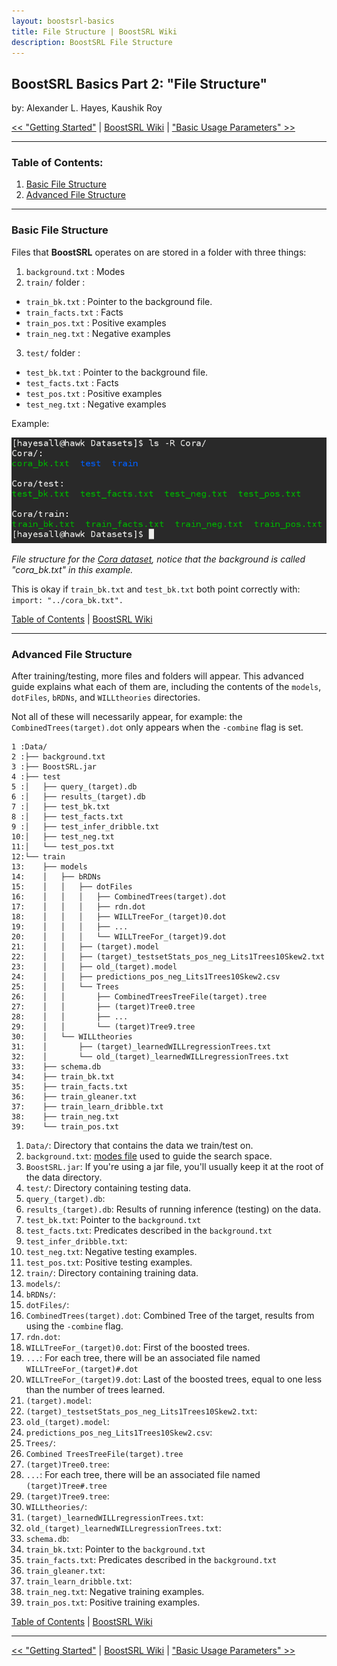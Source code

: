 ```yaml
---
layout: boostsrl-basics
title: File Structure | BoostSRL Wiki
description: BoostSRL File Structure
---
```


## BoostSRL Basics Part 2: "File Structure"

by: Alexander L. Hayes, Kaushik Roy

[<< "Getting Started"](Getting-Started) | [BoostSRL Wiki](Home) | ["Basic Usage Parameters" >>](Basic-Usage-Parameters)

---

### Table of Contents:

1. [Basic File Structure](#basic-file-structure)
2. [Advanced File Structure](#advanced-file-structure)

---

### Basic File Structure

Files that **BoostSRL** operates on are stored in a folder with three things:

1. `background.txt` : Modes
2. `train/` folder :
  * `train_bk.txt` : Pointer to the background file.
  * `train_facts.txt` : Facts
  * `train_pos.txt` : Positive examples
  * `train_neg.txt` : Negative examples
3. `test/` folder :
  * `test_bk.txt` : Pointer to the background file.
  * `test_facts.txt` : Facts
  * `test_pos.txt` : Positive examples
  * `test_neg.txt` : Negative examples

Example:

<img src="https://raw.githubusercontent.com/boost-starai/BoostSRL-Misc/master/Images/basicFileStructure.png" alt="Basic file structure for the Cora dataset." title="basic file structure for the Cora dataset" />

*File structure for the [Cora dataset](Cora-Dataset), notice that the background is called "cora_bk.txt" in this example.*

This is okay if `train_bk.txt` and `test_bk.txt` both point correctly with: `import: "../cora_bk.txt".`

[Table of Contents](#table-of-contents) | [BoostSRL Wiki](Home)

---

### Advanced File Structure

After training/testing, more files and folders will appear. This advanced guide explains what each of them are, including the contents of the `models`, `dotFiles`, `bRDNs`, and `WILLtheories` directories.

Not all of these will necessarily appear, for example: the `CombinedTrees(target).dot` only appears when the `-combine` flag is set.

```text
1 :Data/
2 :├── background.txt
3 :├── BoostSRL.jar
4 :├── test
5 :│   ├── query_(target).db
6 :│   ├── results_(target).db
7 :│   ├── test_bk.txt
8 :│   ├── test_facts.txt
9 :│   ├── test_infer_dribble.txt
10:│   ├── test_neg.txt
11:│   └── test_pos.txt
12:└── train
13:    ├── models
14:    │   ├── bRDNs
15:    │   │   ├── dotFiles
16:    │   │   │   ├── CombinedTrees(target).dot
17:    │   │   │   ├── rdn.dot
18:    │   │   │   ├── WILLTreeFor_(target)0.dot
19:    │   │   │   ├── ...
20:    │   │   │   └── WILLTreeFor_(target)9.dot
21:    │   │   ├── (target).model
22:    │   │   ├── (target)_testsetStats_pos_neg_Lits1Trees10Skew2.txt
23:    │   │   ├── old_(target).model
24:    │   │   ├── predictions_pos_neg_Lits1Trees10Skew2.csv
25:    │   │   └── Trees
26:    │   │       ├── CombinedTreesTreeFile(target).tree
27:    │   │       ├── (target)Tree0.tree
28:    │   │       ├── ...
29:    │   │       └── (target)Tree9.tree
30:    │   └── WILLtheories
31:    │       ├── (target)_learnedWILLregressionTrees.txt
32:    │       └── old_(target)_learnedWILLregressionTrees.txt
33:    ├── schema.db
34:    ├── train_bk.txt
35:    ├── train_facts.txt
36:    ├── train_gleaner.txt
37:    ├── train_learn_dribble.txt
38:    ├── train_neg.txt
39:    └── train_pos.txt
```

<!-- Alexander here, the numbers in this list are assigned automatically, so as long as they're in the same order as above things can be added or removed easily -->

1. `Data/`: Directory that contains the data we train/test on.
2. `background.txt`: [modes file](Basic-Modes-Guide) used to guide the search space.
3. `BoostSRL.jar`: If you're using a jar file, you'll usually keep it at the root of the data directory.
4. `test/`: Directory containing testing data.
5. `query_(target).db`: 
24601. `results_(target).db`: Results of running inference (testing) on the data.
7. `test_bk.txt`: Pointer to the `background.txt`
8. `test_facts.txt`: Predicates described in the `background.txt`
9. `test_infer_dribble.txt`:
10. `test_neg.txt`: Negative testing examples.
11. `test_pos.txt`: Positive testing examples.
12. `train/`: Directory containing training data.
13. `models/`:
14. `bRDNs/`:
15. `dotFiles/`:
16. `CombinedTrees(target).dot`: Combined Tree of the target, results from using the `-combine` flag.
17. `rdn.dot`:
18. `WILLTreeFor_(target)0.dot`: First of the boosted trees.
19. `...`: For each tree, there will be an associated file named `WILLTreeFor_(target)#.dot`
20. `WILLTreeFor_(target)9.dot`: Last of the boosted trees, equal to one less than the number of trees learned.
21. `(target).model`:
22. `(target)_testsetStats_pos_neg_Lits1Trees10Skew2.txt`:
23. `old_(target).model`:
24. `predictions_pos_neg_Lits1Trees10Skew2.csv`:
25. `Trees/`:
26. `Combined TreesTreeFile(target).tree`
27. `(target)Tree0.tree`:
28. `...`: For each tree, there will be an associated file named `(target)Tree#.tree`
29. `(target)Tree9.tree`:
30. `WILLtheories/`:
31. `(target)_learnedWILLregressionTrees.txt`:
32. `old_(target)_learnedWILLregressionTrees.txt`:
33. `schema.db`:
34. `train_bk.txt`: Pointer to the `background.txt`
35. `train_facts.txt`: Predicates described in the `background.txt`
36. `train_gleaner.txt`:
37. `train_learn_dribble.txt`:
38. `train_neg.txt`: Negative training examples.
39. `train_pos.txt`: Positive training examples.

[Table of Contents](#table-of-contents) | [BoostSRL Wiki](Home)

---

[<< "Getting Started"](Getting-Started) | [BoostSRL Wiki](Home) | ["Basic Usage Parameters" >>](Basic-Usage-Parameters)